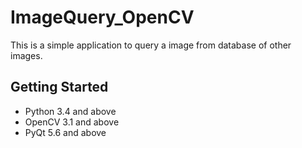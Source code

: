 # ImageQuery_OpenCV

This is a simple application to query a image from database of other images.

## Getting Started
- Python 3.4 and above
- OpenCV 3.1 and above
- PyQt 5.6 and above

